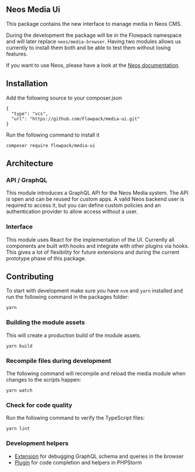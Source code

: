 Neos Media Ui
-------------

This package contains the new interface to manage media in Neos CMS.

During the development the package will be in the Flowpack namespace and will
later replace `neos/media-browser`. Having two modules allows us currently to install
them both and be able to test them without losing features.

If you want to use Neos, please have a look at the [Neos documentation](http://neos.readthedocs.org/en/stable/).

## Installation

Add the following source to your composer.json

    {
      "type": "vcs",
      "url": "https://github.com/Flowpack/media-ui.git"
    }

Run the following command to install it

    composer require flowpack/media-ui 
    
## Architecture

### API / GraphQL

This module introduces a GraphQL API for the Neos Media system.
The API is open and can be reused for custom apps. A valid Neos backend user is required to access it,
but you can define custom policies and an authentication provider to allow access without a user.

### Interface

This module uses React for the implementation of the UI. Currently all components are built with hooks and
integrate with other plugins via hooks.
This gives a lot of flexibility for future extensions and during the current prototype phase of this package.

## Contributing

To start with development make sure you have `nvm` and `yarn` installed and run the following command in the packages folder:

    yarn

### Building the module assets

This will create a production build of the module assets.

    yarn build
    
### Recompile files during development

The following command will recompile and reload the media module when changes to the scripts happen:

    yarn watch

### Check for code quality

Run the following command to verify the TypeScript files:

    yarn lint

### Development helpers

* [Extension](https://github.com/apollographql/apollo-client-devtools) for debugging GraphQL schema and queries in the browser
* [Plugin](https://plugins.jetbrains.com/plugin/8097-js-graphql) for code completion and helpers in PHPStorm
